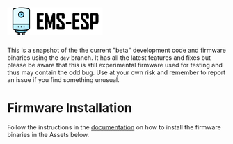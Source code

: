 # ![logo](media/EMS-ESP_logo_dark.png)

This is a snapshot of the the current "beta" development code and firmware binaries using the `dev` branch. It has all the latest features and fixes but please be aware that this is still experimental firmware used for testing and thus may contain the odd bug. Use at your own risk and remember to report an issue if you find something unusual.

# Firmware Installation

Follow the instructions in the [documentation](https://emsesp.github.io/docs) on how to install the firmware binaries in the Assets below.

